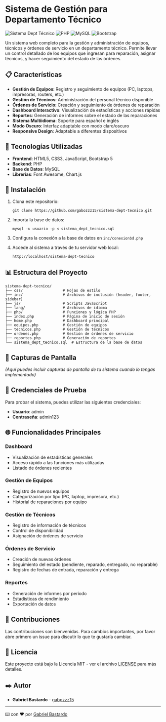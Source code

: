 # Sistema de Gestión para Departamento Técnico

![Sistema Dept Técnico](https://img.shields.io/badge/Sistema-Dept%20T%C3%A9cnico-blue)
![PHP](https://img.shields.io/badge/PHP-8.0+-purple)
![MySQL](https://img.shields.io/badge/MySQL-5.7+-orange)
![Bootstrap](https://img.shields.io/badge/Bootstrap-5.3-blueviolet)

Un sistema web completo para la gestión y administración de equipos, técnicos y órdenes de servicio en un departamento técnico. Permite llevar un control detallado de los equipos que ingresan para reparación, asignar técnicos, y hacer seguimiento del estado de las órdenes.

## 📋 Características

- **Gestión de Equipos**: Registro y seguimiento de equipos (PC, laptops, impresoras, routers, etc.)
- **Gestión de Técnicos**: Administración del personal técnico disponible
- **Órdenes de Servicio**: Creación y seguimiento de órdenes de reparación
- **Dashboard Interactivo**: Visualización de estadísticas y acciones rápidas
- **Reportes**: Generación de informes sobre el estado de las reparaciones
- **Sistema Multiidioma**: Soporte para español e inglés
- **Modo Oscuro**: Interfaz adaptable con modo claro/oscuro
- **Responsive Design**: Adaptable a diferentes dispositivos

## 🚀 Tecnologías Utilizadas

- **Frontend**: HTML5, CSS3, JavaScript, Bootstrap 5
- **Backend**: PHP
- **Base de Datos**: MySQL
- **Librerías**: Font Awesome, Chart.js

## 🔧 Instalación

1. Clona este repositorio:
   ```
   git clone https://github.com/gabozzz15/sistema-dept-tecnico.git
   ```

2. Importa la base de datos:
   ```
   mysql -u usuario -p < sistema_dept_tecnico.sql
   ```

3. Configura la conexión a la base de datos en `inc/conexionbd.php`

4. Accede al sistema a través de tu servidor web local:
   ```
   http://localhost/sistema-dept-tecnico
   ```

## 📊 Estructura del Proyecto

```
sistema-dept-tecnico/
├── css/                  # Hojas de estilo
├── inc/                  # Archivos de inclusión (header, footer, sidebar)
├── js/                   # Scripts JavaScript
├── lang/                 # Archivos de idioma
├── php/                  # Funciones y lógica PHP
├── index.php             # Página de inicio de sesión
├── home.php              # Dashboard principal
├── equipos.php           # Gestión de equipos
├── tecnicos.php          # Gestión de técnicos
├── ordenes.php           # Gestión de órdenes de servicio
├── reportes.php          # Generación de reportes
└── sistema_dept_tecnico.sql  # Estructura de la base de datos
```

## 📸 Capturas de Pantalla

*(Aquí puedes incluir capturas de pantalla de tu sistema cuando lo tengas implementado)*

## 🔐 Credenciales de Prueba

Para probar el sistema, puedes utilizar las siguientes credenciales:

- **Usuario**: admin
- **Contraseña**: admin123

## 🌐 Funcionalidades Principales

### Dashboard
- Visualización de estadísticas generales
- Acceso rápido a las funciones más utilizadas
- Listado de órdenes recientes

### Gestión de Equipos
- Registro de nuevos equipos
- Categorización por tipo (PC, laptop, impresora, etc.)
- Historial de reparaciones por equipo

### Gestión de Técnicos
- Registro de información de técnicos
- Control de disponibilidad
- Asignación de órdenes de servicio

### Órdenes de Servicio
- Creación de nuevas órdenes
- Seguimiento del estado (pendiente, reparado, entregado, no reparable)
- Registro de fechas de entrada, reparación y entrega

### Reportes
- Generación de informes por período
- Estadísticas de rendimiento
- Exportación de datos

## 🤝 Contribuciones

Las contribuciones son bienvenidas. Para cambios importantes, por favor abre primero un issue para discutir lo que te gustaría cambiar.

## 📄 Licencia

Este proyecto está bajo la Licencia MIT - ver el archivo [LICENSE](LICENSE) para más detalles.

## ✒️ Autor

- **Gabriel Bastardo** - [gabozzz15](https://github.com/gabozzz15)

---

⌨️ con ❤️ por [Gabriel Bastardo](https://github.com/gabozzz15)

